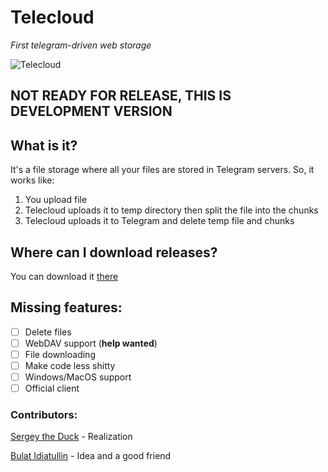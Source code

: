 # Telecloud
<i>First telegram-driven web storage</i>

![Telecloud](https://sun1-93.userapi.com/OckdApqVziooIA6VkeD41fJKwmhB-tNJ94UyKQ/1xlHFi28h4s.jpg)

## NOT READY FOR RELEASE, THIS IS DEVELOPMENT VERSION

## What is it?
It's a file storage where all your files are stored in Telegram servers. So, it works like:

1. You upload file
2. Telecloud uploads it to temp directory then split the file into the chunks
3. Telecloud uploads it to Telegram and delete temp file and chunks

## Where can I download releases?
You can download it [there](https://github.com/DuckerMan/telecloud/releases)

## Missing features:

- [ ] Delete files
- [ ] WebDAV support (**help wanted**)
- [ ] File downloading 
- [ ] Make code less shitty
- [ ] Windows/MacOS support
- [ ] Official client 

### Contributors:
[Sergey the Duck](https://vk.com/duckermanit) - Realization

[Bulat Idiatullin](https://vk.com/freeducker) - Idea and a good friend